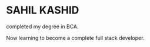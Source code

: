 # SAHIL KASHID


completed my degree in BCA.


 Now learning to become a complete full stack developer.
